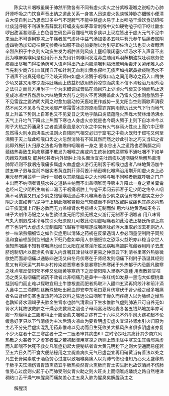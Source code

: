 <!-- { "loadSidebar": true } -->
　　陈实功曰咽喉虽属于肺然所致各有不同有虚火实火之分紫喉漫喉之说咽为心肺肝肾呼吸之门饮食声音出纳之道此关系一身害人迅速虚火色淡微肿脉亦细微小便清白大便自利此乃思虑过多中气不足脾气不能中获虚火易于上炎咽嗌干燥饮食妨碍咳吐痰涎呼吸不利斑生苔藓累若虾蟆皮有如茅草常刺喉中又如硬物嗌于咽下呕吐酸水哕出甜涎甚则苔上白色唇生矾色声音雌哑气喘多痰以上现症皆出于虚火元气不足中来治此不可误用寒凉上午痛者属气虚补中益气汤加麦冬五味牛蒡元参午后痛者属阴虚四物汤加知母桔梗元参黄柏如服不效必加姜附以为引导即佐治之法也实火者醇酒辛烈热积于中久则火动痰生发为咽肿甚则风痰上壅咽喉闭塞少顷汤水不入声音不出此为喉痹紧喉风是也用药不及先用针刺喉间发泄毒血随用鸡羽蘸桐油探吐稠痰务使痰毒出尽咽门得松汤药可入语声得出乃止内服清咽利膈汤疏利余毒牙关紧闭难入必当先刺少商穴出血其闭自开如针刺无血刺出黄水探吐无痰声如拽锯鼻掀痰喘汤水不下语声不出真死候也不治岐天师曰如虚火沸腾于咽喉口齿之间用寒凉之药入口稍快少顷又甚又用寒凉腹泻肚痛而上热益炽欲用热药凉饮而病患不信不肯轻治乃用外治之法引之而愈方用附子一个为末醋调成膏贴在涌泉穴上少顷火气衰又少顷而热止退变成冰凉世界然后以六味地黄大剂与之则火不再沸腾盖此火乃雷火见水则愈酷烈子不见雷霆之震浓阴大雨之时愈加震动惊天轰地更作威势一见太阳当空则雨歇声消寂然不闻又不见冬令之天地耶严寒霜雪冰冻郊原雨雪霏霏阴雨惨厉此天气下行而地气反上升盖下势则上自寒也又不见夏日之天地乎酷曰炎蒸蕴隆火热烁木焚林燔汤沸水天气上升地气下降此上热而下寒也人身虚火亦犹是也今既火腾于上则下自冰冷今以附子大热之药涌泉引之者盖涌泉虽是水穴水之中实有火气存焉火性炎上而穴中正寒忽然得火则水自沸温水温则火自降同气相交必归于窟宅之中矣火既归于窟宅又何至沸腾于天上哉此咽喉口齿之火忽然消除有不知其然而然之妙此引治之巧又当知之者此即外施引火归原之法也冯鲁瞻曰咽喉者一身之 要水谷出入之道路也若胸膈之间蕴结热毒致生风痰壅滞不散发为咽喉之疾或内生疮状如肉腐窒塞不通吐咽不下如单肉蛾双肉蛾及 腮肿胀甚者内外皆肿上攻头面治宜先吐风痰以通咽膈然后解热毒清肺胃迟则不救咽疮喉痛多属虚火血虚虚火游行无制客于咽喉也虚者八味地黄汤加牛膝五味子煎与食前冷服实者黄连荆芥薄荷姜汁硝密噙化喉痛治用荆芥阴虚火炎上必用元参有用茜草一两作一服者以其能降血中之火也喉与咽不同喉者肺脘呼吸之门户主出而不纳咽者胃脘水谷之道路主纳而不出盖咽喉司呼吸主升降此一身之紧关橐龠也经曰足少阴所生病者口渴舌干咽痛咽肿上气嗌干素问云邪客于足少阴之络令人咽痛不可纳食又曰足少阴之络循喉咙通舌本凡喉痛者皆少阴之病但有寒热虚实之分少阴之火直如奔马逆冲于上到此咽喉紧锁处气郁结而不得舒故或肿或痛也其症必内热口干痰涎涌上尺脉必数而无力盖缘肾水亏损相火无制而然 用六味地黄汤如麦冬五味子大剂作汤服之又有色欲过度元阳亏损无根之火游行无制客于咽喉者 用八味肾气丸大剂煎成冰冷与饮引火归原庶几可救此论阴虚咽痛者如此治法正褚氏所谓上病疗下也阴气大虚虚火无制孤阳飞越客于咽喉遂成咽痛脉必浮大重取必涩去死则近人参一味浓煎细细饮之如作实症用以清降之药祸在反掌遇谓人参必同童便制附子同煎温和食前顿服则监制虚火下归乃愈如单用人参细细饮之恐浮火益炽亦非稳当奈世人但知热咽痛不知有寒咽痛也经曰太阳在泉寒淫所胜民病咽痛颔肿陈藏器用附子去皮脐炮制切片以蜜涂炙令蜜入内含咽其津甘味尽更易之仲景云下利清谷里寒外热脉微欲绝而面赤咽痛以通脉四逆汤又曰冬月伏寒在于肾经发则咽痛下利附子汤温其经则愈又有司天运气其年乡村传染若恶寒者多是暴寒折热寒闭于外热郁于内忌胆凡酸寒之味点喉反使阳郁不伸又忌硝黄等寒药下之反使阳陷入里祸不旋踵 用表散若甘桔汤之类又有咽痛而诸药不效者此非咽痛乃是鼻中一条红线如发悬一黑泡大如樱桃垂挂到咽门而止难以探取宜用土牛膝根直而肥者捣取汁入醋四五滴再捣绞汁和前汁滴入鼻中二三滴即刻丝断珠破吐出瘀血即安李东垣曰夏月伤寒伏于肾少经之经多咽痛者名曰肾经伤寒也宜热药冷冻饮料之陈远公曰咽喉干燥久而疼痛人以为肺经之燥热也孰知肾水涸竭乎夫肺金生肾水也肺气清肃自下生水惟肺气虚则肺液只可自养无如肾水大耗故欲救肺之干燥必先救肾之涸也子母两富汤熟地麦冬各五钱熟地加半亦可服一剂燥稍止三服疼稍止十服全愈夫咽喉之症有三十六种总不外乎风火痰初起不论缓急好歹只以下气清痰为主次后清火凉血为要看明虚实虚火宜温补肾水引火归原为主若不分先后虚实混乱用药非惟难以见功而且生死攸关大抵风热者俱多阴虚者亦复不少火症者十之三寒症者十之一二医者审其病由KT 之时令探吐其痰针其少商穴风热散之火甚者下之虚寒者温之若初起骤用寒凉之药则上热未除中寒又生其毒邪乘虚而入即喘不休死不救矣凡喉症初起大便秘结者宜大黄元明粉下之则大便通而易痊若至五六日久而不食大便结秘用之立毙盖病久元气已虚岂宜再用硝黄当有善法以处之凡生长膏粱素耽于酒色劳心过度以致咽喉臭痛人以为肺气伤也谁知乃心火太盛移热于肺乎夫饮酒伤胃胃热熏蒸宜乎肺热矣然胃火熏肺而胃土实生肺也故饮酒尚不伤肺惟劳心过度则火起于心而肺受刑矣胃火助之则火旺炎上而咽喉成燔烧之路自然唾涕稠粘口舌干燥气味腥臭而痛矣盖心主五臭入肺为腥臭矣解腥汤主之

　　解腥汤

